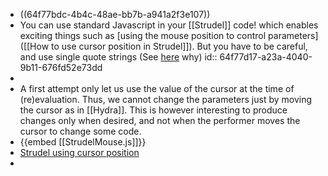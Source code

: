 - ((64f77bdc-4b4c-48ae-bb7b-a941a2f3e107))
- You can use standard Javascript in your [[Strudel]] code! which enables exciting things such as [using the mouse position to control parameters]([[How to use cursor position in Strudel]]). But you have to be careful, and use single quote strings (See [here](https://strudel.tidalcycles.org/learn/code#strings) why)
  id:: 64f77d17-a23a-4040-9b11-676fd52e73dd
-
- A first attempt only let us use the value of the cursor at the time of (re)evaluation. Thus, we cannot change the parameters just by moving the cursor as in [[Hydra]]. This is however interesting to produce changes  only when desired, and not when the performer moves the cursor to change some code.
- {{embed [[StrudelMouse.js]]}}
- [Strudel using cursor position](https://strudel.tidalcycles.org/#Ly8gQHRpdGxlIFN0cnVkZWwgdXNpbmcgY3Vyc29yIHBvc2l0aW9uCi8vIEBieSBUQUNIQX4KLy8gQGxpY2Vuc2UgQ0MwIGh0dHBzOi8vY3JlYXRpdmVjb21tb25zLm9yZy9wdWJsaWNkb21haW4vemVyby8xLjAvCgooZnVuY3Rpb24oKXsKICBpZiAoIXdpbmRvdy5tb3VzZSkKICAgIHdpbmRvdy5tb3VzZSA9IHsKICAgICAgeDogMCwKICAgICAgeTogMAogICAgfSAgCiAgZG9jdW1lbnQub25tb3VzZW1vdmUgPSBmdW5jdGlvbihlKXsKICAgIHdpbmRvdy5tb3VzZSA9IHsKICAgICAgeDogZS54LAogICAgICB5OiBlLnkKICAgIH0KICB9Cn0pKCkKCmxldCBtb3VzZSA9IHdpbmRvdy5tb3VzZQoKc291bmQoImJkIHNkIikubHBmKG1vdXNlLnggKiA1KQo%3D)
-
